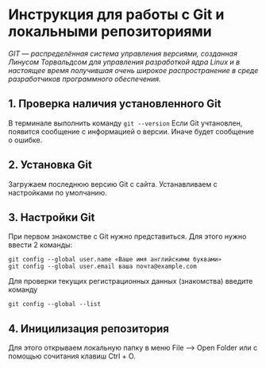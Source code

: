 # Инструкция для работы с Git и локальными репозиториями

*GIT — распределённая система управления версиями, созданная Линусом Торвальдсом для управления разработкой ядра Linux и в настоящее время получившая очень широкое распространение в среде разработчиков программного обеспечения.*

## 1. Проверка наличия установленного Git

В терминале  выполнить команду `git --version`
Если Git учтановлен, появится сообщение с информацией о версии.
Иначе будет сообщение о ошибке.

## 2. Установка Git 

Загружаем последнюю версию Git с сайта.
Устанавливаем с настройками по умолчанию. 

## 3. Настройки Git

При первом знакомстве с Git нужно представиться.
Для этого нужно ввести 2 команды:

```
git config --global user.name «Ваше имя английскими буквами»
git config --global user.email ваша почта@example.com
```

Для проверки текущих регистрационных данных (знакомства)
введите команду


```
git config --global --list
```



## 4. Иницилизация репозитория
Для этого открываем локальную папку в меню File --> Open Folder или с помощью сочитания клавиш Ctrl + O.


